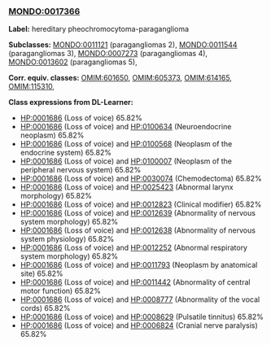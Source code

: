 
### [MONDO:0017366](http://purl.obolibrary.org/obo/MONDO_0017366)
**Label:** hereditary pheochromocytoma-paraganglioma

**Subclasses:** [MONDO:0011121](http://purl.obolibrary.org/obo/MONDO_0011121) (paragangliomas 2), [MONDO:0011544](http://purl.obolibrary.org/obo/MONDO_0011544) (paragangliomas 3), [MONDO:0007273](http://purl.obolibrary.org/obo/MONDO_0007273) (paragangliomas 4), [MONDO:0013602](http://purl.obolibrary.org/obo/MONDO_0013602) (paragangliomas 5), 

**Corr. equiv. classes:** [OMIM:601650](http://purl.obolibrary.org/obo/OMIM_601650), [OMIM:605373](http://purl.obolibrary.org/obo/OMIM_605373), [OMIM:614165](http://purl.obolibrary.org/obo/OMIM_614165), [OMIM:115310](http://purl.obolibrary.org/obo/OMIM_115310), 

**Class expressions from DL-Learner:**

- [HP:0001686](http://purl.obolibrary.org/obo/HP_0001686) (Loss of voice) 65.82%
- [HP:0001686](http://purl.obolibrary.org/obo/HP_0001686) (Loss of voice) and [HP:0100634](http://purl.obolibrary.org/obo/HP_0100634) (Neuroendocrine neoplasm) 65.82%
- [HP:0001686](http://purl.obolibrary.org/obo/HP_0001686) (Loss of voice) and [HP:0100568](http://purl.obolibrary.org/obo/HP_0100568) (Neoplasm of the endocrine system) 65.82%
- [HP:0001686](http://purl.obolibrary.org/obo/HP_0001686) (Loss of voice) and [HP:0100007](http://purl.obolibrary.org/obo/HP_0100007) (Neoplasm of the peripheral nervous system) 65.82%
- [HP:0001686](http://purl.obolibrary.org/obo/HP_0001686) (Loss of voice) and [HP:0030074](http://purl.obolibrary.org/obo/HP_0030074) (Chemodectoma) 65.82%
- [HP:0001686](http://purl.obolibrary.org/obo/HP_0001686) (Loss of voice) and [HP:0025423](http://purl.obolibrary.org/obo/HP_0025423) (Abnormal larynx morphology) 65.82%
- [HP:0001686](http://purl.obolibrary.org/obo/HP_0001686) (Loss of voice) and [HP:0012823](http://purl.obolibrary.org/obo/HP_0012823) (Clinical modifier) 65.82%
- [HP:0001686](http://purl.obolibrary.org/obo/HP_0001686) (Loss of voice) and [HP:0012639](http://purl.obolibrary.org/obo/HP_0012639) (Abnormality of nervous system morphology) 65.82%
- [HP:0001686](http://purl.obolibrary.org/obo/HP_0001686) (Loss of voice) and [HP:0012638](http://purl.obolibrary.org/obo/HP_0012638) (Abnormality of nervous system physiology) 65.82%
- [HP:0001686](http://purl.obolibrary.org/obo/HP_0001686) (Loss of voice) and [HP:0012252](http://purl.obolibrary.org/obo/HP_0012252) (Abnormal respiratory system morphology) 65.82%
- [HP:0001686](http://purl.obolibrary.org/obo/HP_0001686) (Loss of voice) and [HP:0011793](http://purl.obolibrary.org/obo/HP_0011793) (Neoplasm by anatomical site) 65.82%
- [HP:0001686](http://purl.obolibrary.org/obo/HP_0001686) (Loss of voice) and [HP:0011442](http://purl.obolibrary.org/obo/HP_0011442) (Abnormality of central motor function) 65.82%
- [HP:0001686](http://purl.obolibrary.org/obo/HP_0001686) (Loss of voice) and [HP:0008777](http://purl.obolibrary.org/obo/HP_0008777) (Abnormality of the vocal cords) 65.82%
- [HP:0001686](http://purl.obolibrary.org/obo/HP_0001686) (Loss of voice) and [HP:0008629](http://purl.obolibrary.org/obo/HP_0008629) (Pulsatile tinnitus) 65.82%
- [HP:0001686](http://purl.obolibrary.org/obo/HP_0001686) (Loss of voice) and [HP:0006824](http://purl.obolibrary.org/obo/HP_0006824) (Cranial nerve paralysis) 65.82%


